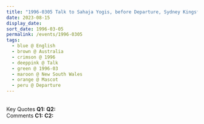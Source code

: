 ```yaml
---
title: "1996-0305 Talk to Sahaja Yogis, before Departure, Sydney Kingsford Smith International Airport, 241 O'Riordan Street, Mascot, New South Wales, Australia"
date: 2023-08-15
display_date: 
sort_date: 1996-03-05
permalink: /events/1996-0305
tags:
  - blue @ English
  - brown @ Australia
  - crimson @ 1996
  - deeppink @ Talk
  - green @ 1996-03
  - maroon @ New South Wales
  - orange @ Mascot
  - peru @ Departure
---
```


<br>

<wave-list>
  <list-title color="DarkSeaGreen" width="55">Key Quotes</list-title>
  <list-item color="BlanchedAlmond" width="280"><b>Q1:</b> <i></i></list-item>
  <list-item color="Lavender" width="280"><b>Q2:</b> <i></i></list-item>
</wave-list>

<br>

<wave-list>
  <list-title color="DarkSeaGreen" width="55">Comments</list-title>
  <list-item color="BlanchedAlmond" width="280"><b>C1:</b> <i></i></list-item>
  <list-item color="Lavender" width="280"><b>C2:</b> <i></i></list-item>
</wave-list>